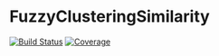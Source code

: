 # FuzzyClusteringSimilarity

[![Build Status](https://github.com/ryandewolfe33/FuzzyClusteringSimilarity.jl/actions/workflows/CI.yml/badge.svg?branch=main)](https://github.com/ryandewolfe33/FuzzyClusteringSimilarity.jl/actions/workflows/CI.yml?query=branch%3Amain)
[![Coverage](https://codecov.io/gh/ryandewolfe33/FuzzyClusteringSimilarity.jl/branch/main/graph/badge.svg)](https://codecov.io/gh/ryandewolfe33/FuzzyClusteringSimilarity.jl)
